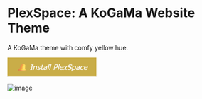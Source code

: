 # PlexSpace: A KoGaMa Website Theme
A KoGaMa theme with comfy yellow hue. <br> 

 [<img src="Theme/btn.png" width="200"/>](https://github.com/grimbbg/KoGaMaPlexSpace/raw/refs/heads/main/Theme/PlexSpace.user.js) 

![image](https://github.com/user-attachments/assets/83272a14-6fc3-44fd-92ec-5ed746360ec0)

